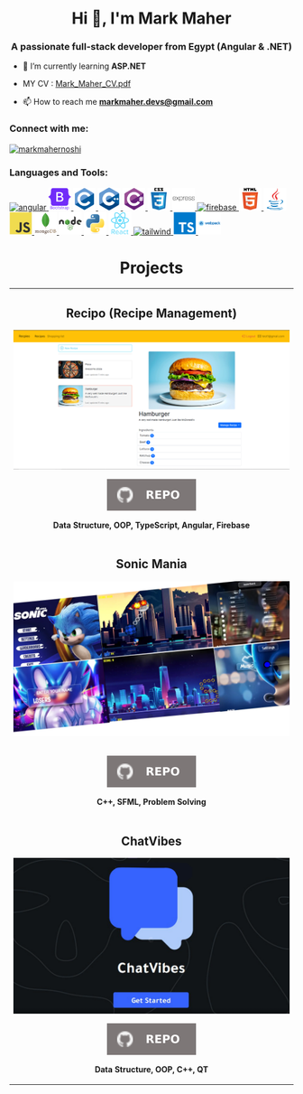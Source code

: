 <h1 align="center">Hi 👋, I'm Mark Maher</h1>
<h3 align="center">A passionate full-stack developer from Egypt (Angular & .NET)</h3>

- 🌱 I’m currently learning **ASP.NET**
- MY CV : [Mark_Maher_CV.pdf](https://github.com/user-attachments/files/18051619/Mark_Maher_CV.pdf)

- 📫 How to reach me **markmaher.devs@gmail.com**

<h3 align="left">Connect with me:</h3>
<p align="left">
<a href="https://linkedin.com/in/markmahernoshi" target="blank"><img align="center" src="https://raw.githubusercontent.com/rahuldkjain/github-profile-readme-generator/master/src/images/icons/Social/linked-in-alt.svg" alt="markmahernoshi" height="30" width="40" /></a>
</p>

<h3 align="left">Languages and Tools:</h3>
<p align="left"> <a href="https://angular.io" target="_blank" rel="noreferrer"> <img src="https://angular.io/assets/images/logos/angular/angular.svg" alt="angular" width="40" height="40"/> </a> <a href="https://getbootstrap.com" target="_blank" rel="noreferrer"> <img src="https://raw.githubusercontent.com/devicons/devicon/master/icons/bootstrap/bootstrap-plain-wordmark.svg" alt="bootstrap" width="40" height="40"/> </a> <a href="https://www.cprogramming.com/" target="_blank" rel="noreferrer"> <img src="https://raw.githubusercontent.com/devicons/devicon/master/icons/c/c-original.svg" alt="c" width="40" height="40"/> </a> <a href="https://www.w3schools.com/cpp/" target="_blank" rel="noreferrer"> <img src="https://raw.githubusercontent.com/devicons/devicon/master/icons/cplusplus/cplusplus-original.svg" alt="cplusplus" width="40" height="40"/> </a> <a href="https://www.w3schools.com/cs/" target="_blank" rel="noreferrer"> <img src="https://raw.githubusercontent.com/devicons/devicon/master/icons/csharp/csharp-original.svg" alt="csharp" width="40" height="40"/> </a> <a href="https://www.w3schools.com/css/" target="_blank" rel="noreferrer"> <img src="https://raw.githubusercontent.com/devicons/devicon/master/icons/css3/css3-original-wordmark.svg" alt="css3" width="40" height="40"/> </a> <a href="https://expressjs.com" target="_blank" rel="noreferrer"> <img src="https://raw.githubusercontent.com/devicons/devicon/master/icons/express/express-original-wordmark.svg" alt="express" width="40" height="40"/> </a> <a href="https://firebase.google.com/" target="_blank" rel="noreferrer"> <img src="https://www.vectorlogo.zone/logos/firebase/firebase-icon.svg" alt="firebase" width="40" height="40"/> </a> <a href="https://www.w3.org/html/" target="_blank" rel="noreferrer"> <img src="https://raw.githubusercontent.com/devicons/devicon/master/icons/html5/html5-original-wordmark.svg" alt="html5" width="40" height="40"/> </a> <a href="https://www.java.com" target="_blank" rel="noreferrer"> <img src="https://raw.githubusercontent.com/devicons/devicon/master/icons/java/java-original.svg" alt="java" width="40" height="40"/> </a> <a href="https://developer.mozilla.org/en-US/docs/Web/JavaScript" target="_blank" rel="noreferrer"> <img src="https://raw.githubusercontent.com/devicons/devicon/master/icons/javascript/javascript-original.svg" alt="javascript" width="40" height="40"/> </a> <a href="https://www.mongodb.com/" target="_blank" rel="noreferrer"> <img src="https://raw.githubusercontent.com/devicons/devicon/master/icons/mongodb/mongodb-original-wordmark.svg" alt="mongodb" width="40" height="40"/> </a> <a href="https://nodejs.org" target="_blank" rel="noreferrer"> <img src="https://raw.githubusercontent.com/devicons/devicon/master/icons/nodejs/nodejs-original-wordmark.svg" alt="nodejs" width="40" height="40"/> </a> <a href="https://www.python.org" target="_blank" rel="noreferrer"> <img src="https://raw.githubusercontent.com/devicons/devicon/master/icons/python/python-original.svg" alt="python" width="40" height="40"/> </a> <a href="https://reactjs.org/" target="_blank" rel="noreferrer"> <img src="https://raw.githubusercontent.com/devicons/devicon/master/icons/react/react-original-wordmark.svg" alt="react" width="40" height="40"/> </a> <a href="https://tailwindcss.com/" target="_blank" rel="noreferrer"> <img src="https://www.vectorlogo.zone/logos/tailwindcss/tailwindcss-icon.svg" alt="tailwind" width="40" height="40"/> </a> <a href="https://www.typescriptlang.org/" target="_blank" rel="noreferrer"> <img src="https://raw.githubusercontent.com/devicons/devicon/master/icons/typescript/typescript-original.svg" alt="typescript" width="40" height="40"/> </a> <a href="https://webpack.js.org" target="_blank" rel="noreferrer"> <img src="https://raw.githubusercontent.com/devicons/devicon/d00d0969292a6569d45b06d3f350f463a0107b0d/icons/webpack/webpack-original-wordmark.svg" alt="webpack" width="40" height="40"/> </a> </p>


<h1 align="center">Projects</h1>

<table>
   <tr>
    <td width='50%'>
      <h2 align='center'>Recipo (Recipe Management)</h2>
       <div align='center'>  
        <a href='https://recipo-mm89ij2bj-markmahernosihys-projects.vercel.app/'>
          <img src='images/1.png' alt='Recipo'/>
        </a>
        <br>
        <p>
         <a href='https://github.com/MarkMaherNosihy/Recipo'>
            <img src="icons/repo.svg"/>
          </a>
        </p>
        <p><strong>Data Structure, OOP, TypeScript, Angular, Firebase</strong></p>
      </div>
    </td>
  </tr>
  <tr>
    <td width='50%'>
      <h2 align='center'>Sonic Mania</h2>
      <div align='center'>  
        <a href='https://github.com/MarkMaherNosihy/Sonic'>
          <img src='images/7.png' alt='XO'/>
        </a>
        <br>
        <br>
        <p>
          <a href='https://github.com/MarkMaherNosihy/Sonic'>
            <img src="icons/repo.svg"/>
          </a>
        </p>
        <p><strong>C++, SFML, Problem Solving</strong></p>
      </div>
    </td>
  </tr>
  <tr>
    <td width='50%'>
      <h2 align='center'>ChatVibes</h2>
       <div align='center'>  
        <a href='https://github.com/Mina-Massoud/chatVibes'>
          <img src='images/8.png' alt='ChatVibes'/>
        </a>
        <br>
        <p>
         <a href='https://github.com/Mina-Massoud/chatVibes'>
            <img src="icons/repo.svg"/>
          </a>
        </p>
        <p><strong>Data Structure, OOP, C++, QT</strong></p>
      </div>
    </td>
  </tr>
</table>
